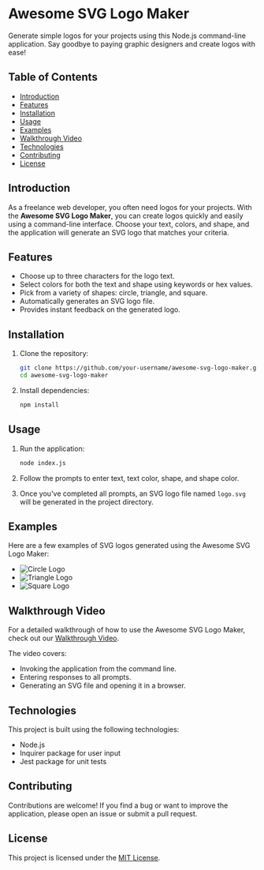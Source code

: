# Awesome SVG Logo Maker

Generate simple logos for your projects using this Node.js command-line application. Say goodbye to paying graphic designers and create logos with ease!

## Table of Contents

- [Introduction](#introduction)
- [Features](#features)
- [Installation](#installation)
- [Usage](#usage)
- [Examples](#examples)
- [Walkthrough Video](#walkthrough-video)
- [Technologies](#technologies)
- [Contributing](#contributing)
- [License](#license)

## Introduction

As a freelance web developer, you often need logos for your projects. With the **Awesome SVG Logo Maker**, you can create logos quickly and easily using a command-line interface. Choose your text, colors, and shape, and the application will generate an SVG logo that matches your criteria.

## Features

- Choose up to three characters for the logo text.
- Select colors for both the text and shape using keywords or hex values.
- Pick from a variety of shapes: circle, triangle, and square.
- Automatically generates an SVG logo file.
- Provides instant feedback on the generated logo.

## Installation

1. Clone the repository:

   ```sh
   git clone https://github.com/your-username/awesome-svg-logo-maker.git
   cd awesome-svg-logo-maker
   
2. Install dependencies:

    ```sh
   npm install

## Usage

1. Run the application:
    ```sh
   node index.js
   
2. Follow the prompts to enter text, text color, shape, and shape color.

3. Once you've completed all prompts, an SVG logo file named `logo.svg` will be generated in the project directory.

## Examples

Here are a few examples of SVG logos generated using the Awesome SVG Logo Maker:

- ![Circle Logo](./examples/circle_logo.svg)
- ![Triangle Logo](./examples/triangle_logo.svg)
- ![Square Logo](./examples/square_logo.svg)

## Walkthrough Video

For a detailed walkthrough of how to use the Awesome SVG Logo Maker, 
check out our [Walkthrough Video](link-to-your-video).

The video covers:

- Invoking the application from the command line.
- Entering responses to all prompts.
- Generating an SVG file and opening it in a browser.

## Technologies

This project is built using the following technologies:

- Node.js
- Inquirer package for user input
- Jest package for unit tests

## Contributing

Contributions are welcome! 
If you find a bug or want to improve the application, please open an issue or submit a pull request.

## License

This project is licensed under the [MIT License](https://opensource.org/licenses/MIT).